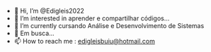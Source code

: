 - 👋 Hi, I’m @Edigleis2022
- 👀 I’m interested in  aprender e compartilhar  códigos...
- 🌱 I’m currently cursando  Análise e Desenvolvimento de Sistemas 
- 💞️  Em  busca...
- 📫 How to reach me : edigleisbuiu@hotmail.com

<!---
Edigleis2022/Edigleis2022 is a ✨ special ✨ repository because its `README.md` (this file) appears on your GitHub profile.
You can click the Preview link to take a look at your changes.
--->

